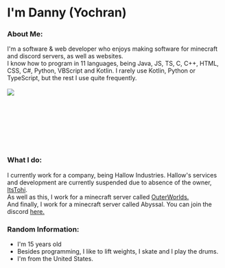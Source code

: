 # I'm Danny (Yochran)

### About Me:
I'm a software & web developer who enjoys making software for minecraft and discord servers, as well as websites.
</br>
I know how to program in 11 languages, being Java, JS, TS, C, C++, HTML, CSS, C#, Python, VBScript and Kotlin. I rarely use Kotlin, Python or TypeScript, but the rest I use quite frequently.
</br>
<br>
  <a href="https://github.com/Yochran">
    <img align="left" src="https://github-readme-stats.vercel.app/api/top-langs/?username=Yochran&theme=dark&layout=compact&exclude_repo=yoCore,Hallow-Lib,vCores,MonsoonSMP,InvadedSoup,yoSSTool,Darude-Sandstorm,Cancer&langs_count=6"/>
  </a>
</br>

<br></br>
<br></br>
<br></br>

### What I do:
I currently work for a company, being Hallow Industries. Hallow's services and development are currently suspended due to absence of the owner, [ItsTohi](https://github.com/ItsTohi).
</br>
As well as this, I work for a minecraft server called [OuterWorlds.](https://outerworlds.us)
</br>
And finally, I work for a minecraft server called Abyssal. You can join the discord [here.](https://discord.gg/a3ATJFNNhQ)
</br>
### Random Information:
  - I'm 15 years old
  - Besides programming, I like to lift weights, I skate and I play the drums.
  - I'm from the United States. 
